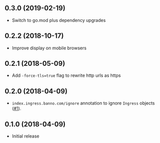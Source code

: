 ## 0.3.0 (2019-02-19)

- Switch to go.mod plus dependency upgrades

## 0.2.2 (2018-10-17)

- Improve display on mobile browsers

## 0.2.1 (2018-05-09)

- Add `-force-tls=true` flag to rewrite http urls as https

## 0.2.0 (2018-04-09)

- `index.ingress.banno.com/ignore` annotation to ignore `Ingress` objects ([#1](https://github.com/Banno/kube-ingress-index/issues/1)).

## 0.1.0 (2018-04-09)

- Initial release
